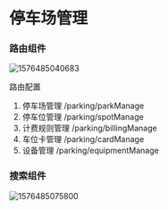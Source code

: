 # 停车场管理

### 路由组件

![1576485040683](C:\Users\99283\AppData\Roaming\Typora\typora-user-images\1576485040683.png)

路由配置

1. 停车场管理	 	/parking/parkManage
2. 停车位管理 		/parking/spotManage
3. 计费规则管理	/parking/billingManage
4. 车位卡管理		/parking/cardManage
5. 设备管理			/parking/equipmentManage

### 搜索组件

![1576485075800](C:\Users\99283\AppData\Roaming\Typora\typora-user-images\1576485075800.png)

